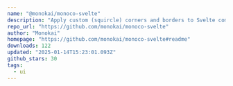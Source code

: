 ```yaml
---
name: "@monokai/monoco-svelte"
description: "Apply custom (squircle) corners and borders to Svelte components."
repo_url: "https://github.com/monokai/monoco-svelte"
author: "Monokai"
homepage: "https://github.com/monokai/monoco-svelte#readme"
downloads: 122
updated: "2025-01-14T15:23:01.093Z"
github_stars: 30
tags: 
  - ui
---
```

